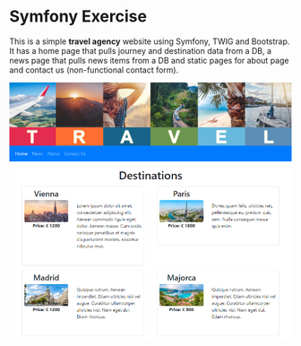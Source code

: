 # Symfony Exercise

This is a simple __travel agency__ website using Symfony, TWIG and Bootstrap. It has a home page that pulls journey and destination data from a DB, a news page that pulls news items from a DB and static pages for about page and contact us (non-functional contact form).

![Travel Agency Screenshot](public/assets/img/screenshot.png)
